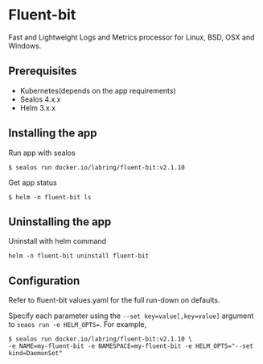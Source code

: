 # Fluent-bit

Fast and Lightweight Logs and Metrics processor for Linux, BSD, OSX and Windows.

## Prerequisites

- Kubernetes(depends on the app requirements)
- Sealos 4.x.x
- Helm 3.x.x

## Installing the app

Run app with sealos

```shell
$ sealos run docker.io/labring/fluent-bit:v2.1.10
```

Get app status

```shell
$ helm -n fluent-bit ls
```

## Uninstalling the app

Uninstall with helm command

```shell
helm -n fluent-bit uninstall fluent-bit
```

## Configuration

Refer to fluent-bit values.yaml for the full run-down on defaults.

Specify each parameter using the `--set key=value[,key=value]` argument to `seaos run -e HELM_OPTS=`. For example,

```shell
$ sealos run docker.io/labring/fluent-bit:v2.1.10 \
-e NAME=my-fluent-bit -e NAMESPACE=my-fluent-bit -e HELM_OPTS="--set kind=DaemonSet"
```
